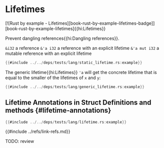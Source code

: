 # Lifetimes

[![Rust by example - Lifetimes][book-rust-by-example-lifetimes-badge]][book-rust-by-example-lifetimes]{{hi:Lifetimes}}

Prevent dangling references{{hi:Dangling references}}.

`&i32`        a reference
`&'a i32`     a reference with an explicit lifetime
`&'a mut i32` a mutable reference with an explicit lifetime

```rust
{{#include ../../deps/tests/lang/static_lifetime.rs:example}}
```

The generic lifetime{{hi:Lifetimes}} `'a` will get the concrete lifetime that is equal to the smaller of the lifetimes of `x` and `y`:

```rust
{{#include ../../deps/tests/lang/generic_lifetime.rs:example}}
```

## Lifetime Annotations in Struct Definitions and methods {#lifetime-annotations}

```rust
{{#include ../../deps/tests/lang/lifetime.rs:example}}
```

{{#include ../refs/link-refs.md}}

<div class="hidden">
TODO: review
</div>
